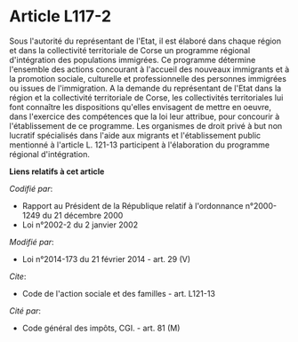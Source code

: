 # Article L117-2

Sous l'autorité du représentant de l'Etat, il est élaboré dans chaque région et dans la collectivité territoriale de Corse un
programme régional d'intégration des populations immigrées. Ce programme détermine l'ensemble des actions concourant à
l'accueil des nouveaux immigrants et à la promotion sociale, culturelle et professionnelle des personnes immigrées ou issues
de l'immigration. A la demande du représentant de l'Etat dans la région et la collectivité territoriale de Corse, les
collectivités territoriales lui font connaître les dispositions qu'elles envisagent de mettre en oeuvre, dans l'exercice des
compétences que la loi leur attribue, pour concourir à l'établissement de ce programme. Les organismes de droit privé à but
non lucratif spécialisés dans l'aide aux migrants et l'établissement public mentionné à l'article L. 121-13 participent à
l'élaboration du programme régional d'intégration.

**Liens relatifs à cet article**

_Codifié par_:

  - Rapport au Président de la République relatif à l'ordonnance n°2000-1249 du 21 décembre 2000
  - Loi n°2002-2 du 2 janvier 2002

_Modifié par_:

  - Loi n°2014-173 du 21 février 2014 - art. 29 (V)

_Cite_:

  - Code de l'action sociale et des familles - art. L121-13

_Cité par_:

  - Code général des impôts, CGI. - art. 81 (M)
